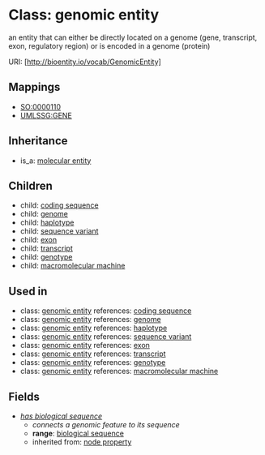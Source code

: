 # Class: genomic entity


an entity that can either be directly located on a genome (gene, transcript, exon, regulatory region) or is encoded in a genome (protein)

URI: [http://bioentity.io/vocab/GenomicEntity]
## Mappings

 * [SO:0000110](http://purl.obolibrary.org/obo/SO_0000110)
 * [UMLSSG:GENE](http://purl.obolibrary.org/obo/UMLSSG_GENE)
## Inheritance

 *  is_a: [molecular entity](MolecularEntity.md)
## Children

 *  child: [coding sequence](CodingSequence.md)
 *  child: [genome](Genome.md)
 *  child: [haplotype](Haplotype.md)
 *  child: [sequence variant](SequenceVariant.md)
 *  child: [exon](Exon.md)
 *  child: [transcript](Transcript.md)
 *  child: [genotype](Genotype.md)
 *  child: [macromolecular machine](MacromolecularMachine.md)
## Used in

 *  class: [genomic entity](GenomicEntity.md) references: [coding sequence](CodingSequence.md)
 *  class: [genomic entity](GenomicEntity.md) references: [genome](Genome.md)
 *  class: [genomic entity](GenomicEntity.md) references: [haplotype](Haplotype.md)
 *  class: [genomic entity](GenomicEntity.md) references: [sequence variant](SequenceVariant.md)
 *  class: [genomic entity](GenomicEntity.md) references: [exon](Exon.md)
 *  class: [genomic entity](GenomicEntity.md) references: [transcript](Transcript.md)
 *  class: [genomic entity](GenomicEntity.md) references: [genotype](Genotype.md)
 *  class: [genomic entity](GenomicEntity.md) references: [macromolecular machine](MacromolecularMachine.md)
## Fields

 * _[has biological sequence](has_biological_sequence.md)_
    * _connects a genomic feature to its sequence_
    * __range__: [biological sequence](BiologicalSequence.md)
    * inherited from: [node property](node_property.md)
